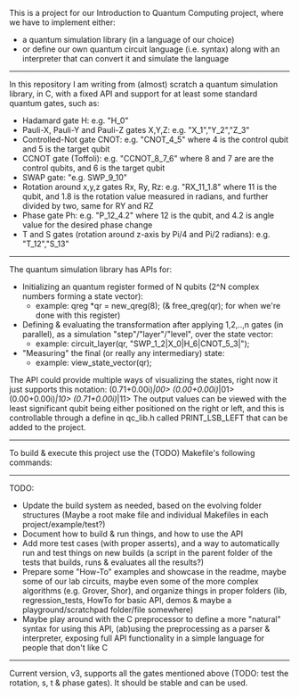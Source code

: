 This is a project for our Introduction to Quantum Computing project, where we have to implement either:
- a quantum simulation library (in a language of our choice)
- or define our own quantum circuit language (i.e. syntax) along with an interpreter that can convert it and simulate the language
---
In this repository I am writing from (almost) scratch a quantum simulation library, in C, with a fixed API and support for at least some standard quantum gates, such as:
- Hadamard gate H: e.g. "H_0"
- Pauli-X, Pauli-Y and Pauli-Z gates X,Y,Z: e.g. "X_1","Y_2","Z_3"
- Controlled-Not gate CNOT: e.g. "CNOT_4_5" where 4 is the control qubit and 5 is the target qubit
- CCNOT gate (Toffoli): e.g. "CCNOT_8_7_6" where 8 and 7 are are the control qubits, and 6 is the target qubit
- SWAP gate: "e.g. SWP_9_10"
- Rotation around x,y,z gates Rx, Ry, Rz: e.g. "RX_11_1.8" where 11 is the qubit, and 1.8 is the rotation value measured in radians, and further divided by two, same for RY and RZ
- Phase gate Ph: e.g. "P_12_4.2" where 12 is the qubit, and 4.2 is angle value for the desired phase change
- T and S gates (rotation around z-axis by Pi/4 and Pi/2 radians): e.g. "T_12","S_13"
---
The quantum simulation library has APIs for:
- Initializing an quantum register formed of N qubits (2^N complex numbers forming a state vector):
  - example: qreg *qr = new_qreg(8); (& free_qreg(qr); for when we're done with this register)
- Defining & evaluating the transformation after applying 1,2,..,n gates (in parallel), as a simulation "step"/"layer"/"level", over the state vector:
  - example: circuit_layer(qr, "SWP_1_2|X_0|H_6|CNOT_5_3|");
- "Measuring" the final (or really any intermediary) state:
  - example: view_state_vector(qr);

The API could provide multiple ways of visualizing the states, right now it just supports this notation:
(0.71+0.00i)*|00>
(0.00+0.00i)*|01>
(0.00+0.00i)*|10>
(0.71+0.00i)*|11>
The output values can be viewed with the least significant qubit being either positioned on the right or left, and this is controllable through a define in qc_lib.h called PRINT_LSB_LEFT that can be added to the project.

---
To build & execute this project use the (TODO) Makefile's following commands:


----
TODO:
- Update the build system as needed, based on the evolving folder structures (Maybe a root make file and individual Makefiles in each project/example/test?)
- Document how to build & run things, and how to use the API
- Add more test cases (with proper asserts), and a way to automatically run and test things on new builds (a script in the parent folder of the tests that builds, runs & evaluates all the results?)
- Prepare some "How-To" examples and showcase in the readme, maybe some of our lab circuits, maybe even some of the more complex algorithms (e.g. Grover, Shor), and organize things in proper folders (lib, regression_tests, HowTo for basic API, demos & maybe a playground/scratchpad folder/file somewhere)
- Maybe play around with the C preprocessor to define a more "natural" syntax for using this API, (ab)using the preprocessing as a parser & interpreter, exposing full API functionality in a simple language for people that don't like C

---
Current version, v3, supports all the gates mentioned above (TODO: test the rotation, s, t & phase gates).
It should be stable and can be used.
